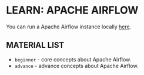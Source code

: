 # LEARN: APACHE AIRFLOW

You can run a Apache Airflow instance locally [here](https://github.com/engleandro/dockerland/tree/main/apache-airflow).

## MATERIAL LIST
- `beginner` - core concepts about Apache Airflow.
- `advance` - advance concepts about Apache Airflow.